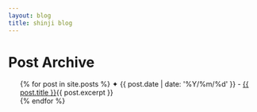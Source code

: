 ```yaml
---
layout: blog
title: shinji blog
---
```

<h1>Post Archive</h1>
<ul>
  {% for post in site.posts %}
    ✦ <falselink>{{ post.date | date: '%Y/%m/%d' }}</falselink> - <a href="{{ post.url }}"><reallink>{{ post.title }}</reallink></a>{{ post.excerpt }}<br>
  {% endfor %}
</ul>